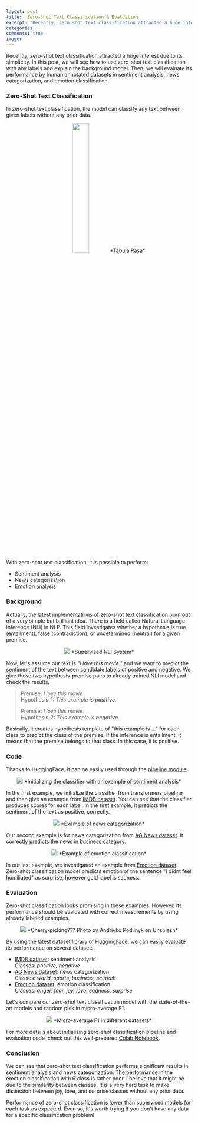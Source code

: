 ```yaml
---
layout: post
title:  Zero-Shot Text Classification & Evaluation
excerpt: "Recently, zero shot text classification attracted a huge interest due to its simplicity. Let's look at how to use it and its performance."
categories: 
comments: true
image:
---
```


Recently, zero-shot text classification attracted a huge interest due to its simplicity. In this post, we will see how to use zero-shot text classification with any labels and explain the background model. Then, we will evaluate its performance by human annotated datasets in sentiment analysis, news categorization, and emotion classification.

### Zero-Shot Text Classification

In zero-shot text classification, the model can classify any text between given labels without any prior data.


<div style="text-align: center;">
  <img src="{{ site.url }}/img/tr.jpg" width="30%">
  <span style="display: inline-block;"> *Tabula Rasa* </span>
</div>


With zero-shot text classification, it is possible to perform:
* Sentiment analysis
* News categorization
* Emotion analysis

### Background
Actually, the latest implementations of zero-shot text classification born out of a very simple but brilliant idea. There is a field called Natural Language Inference (NLI) in NLP. This field investigates whether a hypothesis is true (entailment), false (contradiction), or undetermined (neutral) for a given premise.


<div style="text-align: center;">
  <img src="{{ site.url }}/img/sup_nli.png">
  <span style="display: inline-block;"> *Supervised NLI System* </span>
</div>


Now, let's assume our text is *"I love this movie."* and we want to predict the sentiment of the text between candidate labels of positive and negative. We give these two hypothesis-premise pairs to already trained NLI model and check the results.

> Premise: *I love this movie.*<br>
> Hypothesis-1: *This example is **positive**.*
> 
> Premise: *I love this movie.*<br>
> Hypothesis-2: *This example is **negative**.*

Basically, it creates hypothesis template of "this example is …" for each class to predict the class of the premise. If the inference is entailment, it means that the premise belongs to that class. In this case, it is positive.

### Code

Thanks to HuggingFace, it can be easily used through the [pipeline module](https://huggingface.co/transformers/main_classes/pipelines.html#transformers.ZeroShotClassificationPipeline).


<div style="text-align: center;">
  <img src="{{ site.url }}/img/c1.png">
  <span style="display: inline-block;"> *Initializing the classifier with an example of sentiment analysis* </span>
</div>


In the first example, we initialize the classifier from transformers pipeline and then give an example from [IMDB dataset](http://ai.stanford.edu/~amaas/data/sentiment/). You can see that the classifier produces scores for each label. In the first example, it predicts the sentiment of the text as positive, correctly.


<div style="text-align: center;">
  <img src="{{ site.url }}/img/c2.png">
  <span style="display: inline-block;"> *Example of news categorization* </span>
</div>

Our second example is for news categorization from [AG News dataset](http://groups.di.unipi.it/~gulli/AG_corpus_of_news_articles.html). It correctly predicts the news in business category.

<div style="text-align: center;">
  <img src="{{ site.url }}/img/c3.png">
  <span style="display: inline-block;"> *Example of emotion classification* </span>
</div>


In our last example, we investigated an example from [Emotion dataset](https://github.com/dair-ai/emotion_dataset). Zero-shot classification model predicts emotion of the sentence "i didnt feel humiliated" as surprise, however gold label is sadness.

### Evaluation
Zero-shot classification looks promising in these examples. However, its performance should be evaluated with correct measurements by using already labeled examples.

<div style="text-align: center;">
  <img src="{{ site.url }}/img/cherry.jpeg">
  <span style="display: inline-block;"> *Cherry-picking??? Photo by Andriyko Podilnyk on Unsplash* </span>
</div>

By using the latest dataset library of HuggingFace, we can easily evaluate its performance on several datasets.
* [IMDB dataset](http://ai.stanford.edu/~amaas/data/sentiment/): sentiment analysis<br>
Classes: *positive, negative*
* [AG News dataset](http://groups.di.unipi.it/~gulli/AG_corpus_of_news_articles.html):  news categorization<br>
Classes: *world, sports, business, sci/tech*
* [Emotion dataset](https://github.com/dair-ai/emotion_dataset): emotion classification<br>
Classes: *anger, fear, joy, love, sadness, surprise*

Let's compare our zero-shot text classification model with the state-of-the-art models and random pick in micro-average F1.

<div style="text-align: center;">
  <img src="{{ site.url }}/img/table.png">
  <span style="display: inline-block;"> *Micro-average F1 in different datasets* </span>
</div>

For more details about initializing zero-shot classification pipeline and evaluation code, check out this well-prepared [Colab Notebook](https://colab.research.google.com/drive/14NuJFnW3hsKNYvy0t37S0x3YYRhrxJ47?usp=sharing).

### Conclusion
We can see that zero-shot text classification performs significant results in sentiment analysis and news categorization. The performance in the emotion classification with 6 class is rather poor. I believe that it might be due to the similarity between classes. It is a very hard task to make distinction between joy, love, and surprise classes without any prior data.

Performance of zero-shot classification is lower than supervised models for each task as expected. Even so, it's worth trying if you don't have any data for a specific classification problem!